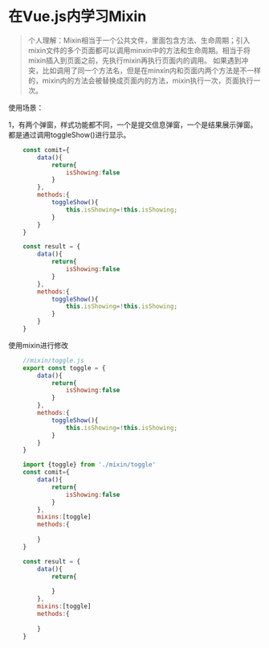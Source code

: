 # 在Vue.js内学习Mixin
> 个人理解：Mixin相当于一个公共文件，里面包含方法、生命周期；引入mixin文件的多个页面都可以调用minxin中的方法和生命周期。相当于将mixin插入到页面之前，先执行mixin再执行页面内的调用。
如果遇到冲突，比如调用了同一个方法名，但是在minxin内和页面内两个方法是不一样的，mixin内的方法会被替换成页面内的方法，mixin执行一次，页面执行一次。

使用场景：

1，有两个弹窗，样式功能都不同，一个是提交信息弹窗，一个是结果展示弹窗。都是通过调用toggleShow()进行显示。
```javascript
    const comit={
        data(){
            return{
                isShowing:false
            }
        },
        methods:{
            toggleShow(){
                this.isShowing=!this.isShowing;
            }
        }
    }

    const result = {
        data(){
            return{
                isShowing:false
            }
        },
        methods:{
            toggleShow(){
                this.isShowing=!this.isShowing;
            }
        }
    }
```
使用mixin进行修改
```javascript
    //mixin/toggle.js
    export const toggle = {
        data(){
            return{
                isShowing:false
            }
        },
        methods:{
            toggleShow(){
                this.isShowing=!this.isShowing;
            }
        }
    }

```

```javascript
    import {toggle} from './mixin/toggle'
    const comit={
        data(){
            return{
                isShowing:false
            }
        },
        mixins:[toggle]
        methods:{
            
        }
    }

    const result = {
        data(){
            return{
                
            }
        },
        mixins:[toggle]
        methods:{
            
        }
    }

```

